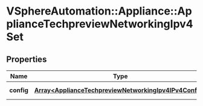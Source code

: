 # VSphereAutomation::Appliance::ApplianceTechpreviewNetworkingIpv4Set

## Properties
Name | Type | Description | Notes
------------ | ------------- | ------------- | -------------
**config** | [**Array&lt;ApplianceTechpreviewNetworkingIpv4IPv4Config&gt;**](ApplianceTechpreviewNetworkingIpv4IPv4Config.md) | List of IPv4 configurations. | 



